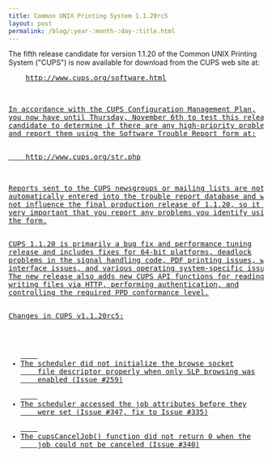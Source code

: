 ```yaml
---
title: Common UNIX Printing System 1.1.20rc5
layout: post
permalink: /blog/:year-:month-:day-:title.html
---
```


<P>The fifth release candidate for version 1.1.20 of the CommonUNIX Printing System ("CUPS") is now available for download fromthe CUPS web site at:<PRE>    <A HREF="http://www.cups.org/software.html">http://www.cups.org/software.html<P>In accordance with the CUPS Configuration Management Plan,you now have until Thursday, November 6th to test this releasecandidate to determine if there are any high-priority problemsand report them using the Software Trouble Report form at:<PRE>    <A HREF="http://www.cups.org/str.php">http://www.cups.org/str.php<P>Reports sent to the CUPS newsgroups or mailing lists are notautomatically entered into the trouble report database and willnot influence the final production release of 1.1.20, so it isvery important that you report any problems you identify usingthe form.<P>CUPS 1.1.20 is primarily a bug fix and performance tuningrelease and includes fixes for 64-bit platforms, deadlockproblems in the signal handling code, PDF printing issues, webinterface issues, and various operating system-specific issues.The new release also adds new CUPS API functions for reading andwriting files via HTTP, performing authentication, andcontrolling the required PPD conformance level.<P>Changes in CUPS v1.1.20rc5:<UL>	<LI>The scheduler did not initialize the browse socket	file descriptor properly when only SLP browsing was	enabled (Issue #259)	<LI>The scheduler accessed the job attributes before they	were set (Issue #347, fix to Issue #335)	<LI>The cupsCancelJob() function did not return 0 when the	job could not be canceled (Issue #340)
